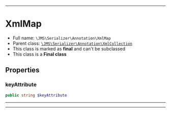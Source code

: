 ***

# XmlMap

* Full name: `\JMS\Serializer\Annotation\XmlMap`
* Parent class: [`\JMS\Serializer\Annotation\XmlCollection`](./XmlCollection.md)
* This class is marked as **final** and can't be subclassed
* This class is a **Final class**

## Properties

### keyAttribute

```php
public string $keyAttribute
```

***



***

